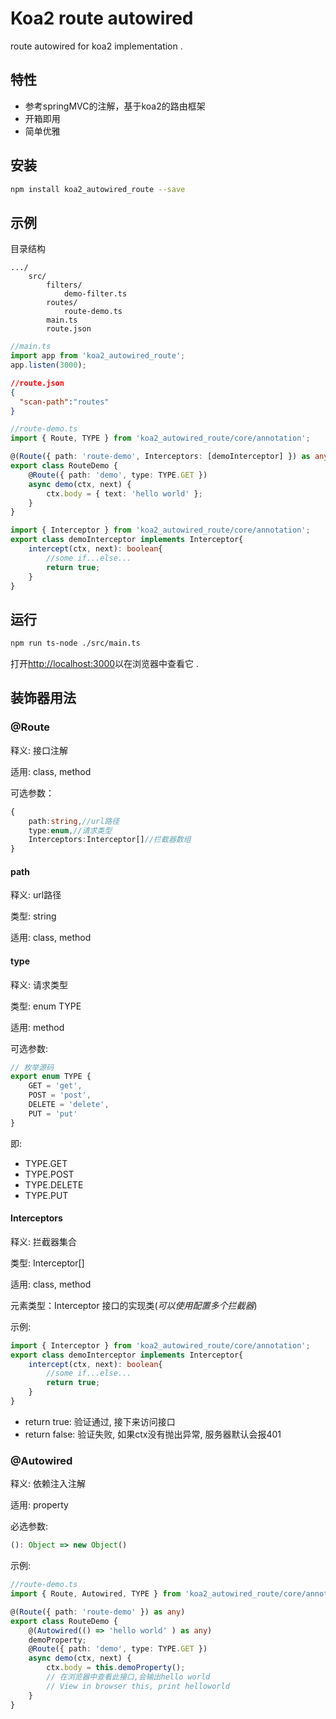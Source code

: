 # Koa2 route  autowired

route  autowired for koa2 implementation .

## 特性

- 参考springMVC的注解，基于koa2的路由框架
- 开箱即用
- 简单优雅

## 安装

```bash
npm install koa2_autowired_route --save
```

## 示例

目录结构

```
.../
    src/
        filters/
            demo-filter.ts
        routes/
            route-demo.ts
        main.ts
        route.json
```

```typescript
//main.ts
import app from 'koa2_autowired_route';
app.listen(3000);
```

```json
//route.json
{
  "scan-path":"routes"
}
```

```typescript
//route-demo.ts
import { Route, TYPE } from 'koa2_autowired_route/core/annotation';

@(Route({ path: 'route-demo', Interceptors: [demoInterceptor] }) as any)
export class RouteDemo {
    @Route({ path: 'demo', type: TYPE.GET })
    async demo(ctx, next) {
        ctx.body = { text: 'hello world' };
    }
}
```

```typescript
import { Interceptor } from 'koa2_autowired_route/core/annotation';
export class demoInterceptor implements Interceptor{
    intercept(ctx, next): boolean{
        //some if...else...
        return true;
    }
}
```

## 运行

```bash
npm run ts-node ./src/main.ts
```

打开[http://localhost:3000](http://localhost:3000)以在浏览器中查看它 .

## 装饰器用法

### @Route

释义: 接口注解

适用: class, method

可选参数：

```typescript
{
    path:string,//url路径
    type:enum,//请求类型
    Interceptors:Interceptor[]//拦截器数组
}
```

#### path

释义: url路径

类型: string

适用: class, method

#### type

释义: 请求类型

类型: enum TYPE

适用: method

可选参数:

```typescript
// 枚举源码
export enum TYPE {
    GET = 'get',
    POST = 'post',
    DELETE = 'delete',
    PUT = 'put'
}
```

即: 

- TYPE.GET
- TYPE.POST
- TYPE.DELETE
- TYPE.PUT

#### Interceptors

释义: 拦截器集合

类型: Interceptor[]

适用: class, method

元素类型：Interceptor 接口的实现类(*可以使用配置多个拦截器*)

示例: 

```typescript
import { Interceptor } from 'koa2_autowired_route/core/annotation';
export class demoInterceptor implements Interceptor{
    intercept(ctx, next): boolean{
        //some if...else...
        return true;
    }
}
```

- return true: 验证通过, 接下来访问接口
- return false: 验证失败, 如果ctx没有抛出异常, 服务器默认会报401

### @Autowired

释义: 依赖注入注解

适用: property

必选参数: 

```typescript
(): Object => new Object()
```

示例:

``` typescript
//route-demo.ts
import { Route, Autowired, TYPE } from 'koa2_autowired_route/core/annotation';

@(Route({ path: 'route-demo' }) as any)
export class RouteDemo {
    @(Autowired(() => 'hello world' ) as any)
    demoProperty;
    @Route({ path: 'demo', type: TYPE.GET })
    async demo(ctx, next) {
        ctx.body = this.demoProperty();
        // 在浏览器中查看此接口,会输出hello world
        // View in browser this, print helloworld
    }
}
```

